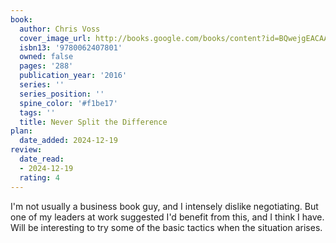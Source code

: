 ```yaml
---
book:
  author: Chris Voss
  cover_image_url: http://books.google.com/books/content?id=BQwejgEACAAJ&printsec=frontcover&img=1&zoom=1&source=gbs_api
  isbn13: '9780062407801'
  owned: false
  pages: '288'
  publication_year: '2016'
  series: ''
  series_position: ''
  spine_color: '#f1be17'
  tags: ''
  title: Never Split the Difference
plan:
  date_added: 2024-12-19
review:
  date_read:
  - 2024-12-19
  rating: 4
---
```

I'm not usually a business book guy, and I intensely dislike negotiating. But one of my leaders at work suggested I'd benefit from this, and I think I have. Will be interesting to try some of the basic tactics when the situation arises.
